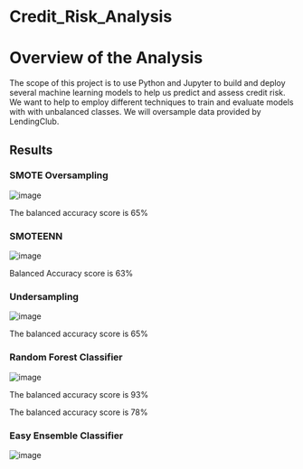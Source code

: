 # Credit_Risk_Analysis

# Overview of the Analysis
The scope of this project is to use Python and Jupyter to build and deploy several machine learning models to help us predict and assess credit risk.  We want to help to employ different techniques to train and evaluate models with with unbalanced classes.  We will oversample data provided by LendingClub.

## Results

### SMOTE Oversampling


![image](https://user-images.githubusercontent.com/98061420/172035584-44fd657e-66ff-4eee-b010-435b877eabc3.png)


The balanced accuracy score is 65%



### SMOTEENN

![image](https://user-images.githubusercontent.com/98061420/172035638-dd30fdf8-788a-41d0-9879-1d02bdc92bcb.png)

Balanced Accuracy score is 63%


### Undersampling
![image](https://user-images.githubusercontent.com/98061420/172035591-d032f14d-37a3-408c-9748-badd9aad982c.png)

The balanced accuracy score is 65%


### Random Forest Classifier 

![image](https://user-images.githubusercontent.com/98061420/172035599-fa0b1c45-9ef4-40da-8987-a9f1d6b53463.png)

The balanced accuracy score is 93%

The balanced accuracy score is 78%

### Easy Ensemble Classifier

![image](https://user-images.githubusercontent.com/98061420/172035614-d2d7f3d7-6efd-4e68-8213-efd5feeab858.png)


